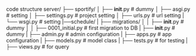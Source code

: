 code structure
server/
├── sportify/
│   ├── __init__.py  # dummy
│   ├── asgi.py  # setting
│   ├── settings.py  # project setting
│   ├── urls.py  # url setting
|   └── wsgi.py # setting
|──schedule/
|   ├── migrations/
│   │   ├── __init__.py # dummy
│   │   ├── 0001_initial.py # first migration to DB
|   ├── __init__.py # dummy
|   ├── admin.py  # admin configuration
|   ├── apps.py # app configuration
|   ├── models.py # model class 
|   ├── tests.py # for testing
|   ├── views.py # for query